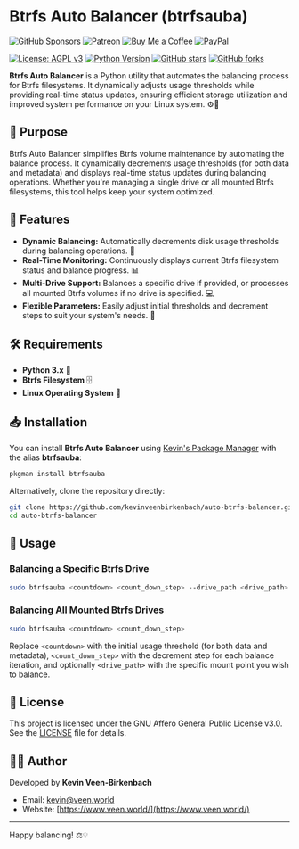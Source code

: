 # Btrfs Auto Balancer (btrfsauba)
[![GitHub Sponsors](https://img.shields.io/badge/Sponsor-GitHub%20Sponsors-blue?logo=github)](https://github.com/sponsors/kevinveenbirkenbach) [![Patreon](https://img.shields.io/badge/Support-Patreon-orange?logo=patreon)](https://www.patreon.com/c/kevinveenbirkenbach) [![Buy Me a Coffee](https://img.shields.io/badge/Buy%20me%20a%20Coffee-Funding-yellow?logo=buymeacoffee)](https://buymeacoffee.com/kevinveenbirkenbach) [![PayPal](https://img.shields.io/badge/Donate-PayPal-blue?logo=paypal)](https://s.veen.world/paypaldonate)

[![License: AGPL v3](https://img.shields.io/badge/License-AGPL%20v3-blue.svg)](https://www.gnu.org/licenses/agpl-3.0)
[![Python Version](https://img.shields.io/badge/Python-3.x-blue.svg)](https://www.python.org)
[![GitHub stars](https://img.shields.io/github/stars/kevinveenbirkenbach/btrfs-auto-balancer.svg?style=social)](https://github.com/kevinveenbirkenbach/btrfs-auto-balancer/stargazers)
[![GitHub forks](https://img.shields.io/github/forks/kevinveenbirkenbach/btrfs-auto-balancer.svg?style=social)](https://github.com/kevinveenbirkenbach/btrfs-auto-balancer/network)

**Btrfs Auto Balancer** is a Python utility that automates the balancing process for Btrfs filesystems. It dynamically adjusts usage thresholds while providing real-time status updates, ensuring efficient storage utilization and improved system performance on your Linux system. ⚙️💾

## 🎯 Purpose

Btrfs Auto Balancer simplifies Btrfs volume maintenance by automating the balance process. It dynamically decrements usage thresholds (for both data and metadata) and displays real-time status updates during balancing operations. Whether you're managing a single drive or all mounted Btrfs filesystems, this tool helps keep your system optimized.

## 🚀 Features

- **Dynamic Balancing:** Automatically decrements disk usage thresholds during balancing operations. 🔄
- **Real-Time Monitoring:** Continuously displays current Btrfs filesystem status and balance progress. 📊
- **Multi-Drive Support:** Balances a specific drive if provided, or processes all mounted Btrfs volumes if no drive is specified. 💻
- **Flexible Parameters:** Easily adjust initial thresholds and decrement steps to suit your system's needs. 🔧

## 🛠 Requirements

- **Python 3.x** 🐍
- **Btrfs Filesystem** 🗄️
- **Linux Operating System** 🐧

## 📥 Installation

You can install **Btrfs Auto Balancer** using [Kevin's Package Manager](https://github.com/kevinveenbirkenbach/package-manager) with the alias **btrfsauba**:

```bash
pkgman install btrfsauba
```

Alternatively, clone the repository directly:

```bash
git clone https://github.com/kevinveenbirkenbach/auto-btrfs-balancer.git
cd auto-btrfs-balancer
```

## 🚀 Usage

### Balancing a Specific Btrfs Drive

```bash
sudo btrfsauba <countdown> <count_down_step> --drive_path <drive_path>
```

### Balancing All Mounted Btrfs Drives

```bash
sudo btrfsauba <countdown> <count_down_step>
```

Replace `<countdown>` with the initial usage threshold (for both data and metadata), `<count_down_step>` with the decrement step for each balance iteration, and optionally `<drive_path>` with the specific mount point you wish to balance.

## 📜 License

This project is licensed under the GNU Affero General Public License v3.0. See the [LICENSE](./LICENSE) file for details.

## 👨‍💻 Author

Developed by **Kevin Veen-Birkenbach**  
- Email: [kevin@veen.world](mailto:kevin@veen.world)  
- Website: [https://www.veen.world/](https://www.veen.world/)

---

Happy balancing! ⚖️💡
